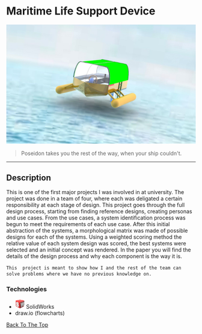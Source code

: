# Maritime Life Support Device

![Project Image](./files/Intro.png)

>Poseidon takes you the rest of the way, when your ship couldn't.

---

## Description

This is one of the first major projects I was involved in at university. The project was done in a team of four, where each was deligated a certain responsibility at each stage of design. 
This project goes through the full design process, starting from finding reference designs, creating personas and use cases. From the use cases, a system identification process was begun to meet the requirements of each use case. 
After this initial abstraction of the systems, a morphological matrix was made of possible designs for each of the systems.
Using a weighted scoring method the relative value of each system design was scored, the best systems were selected and an initial concept was rendered. 
In the paper you will find the details of the design process and why each component is the way it is. 

    This  project is meant to show how I and the rest of the team can 
    solve problems where we have no previous knowledge on. 


### Technologies

- ![solidworks](./files/solidworks.png) SolidWorks
- draw.io (flowcharts)

[Back To The Top](#maritime-life-support-device)